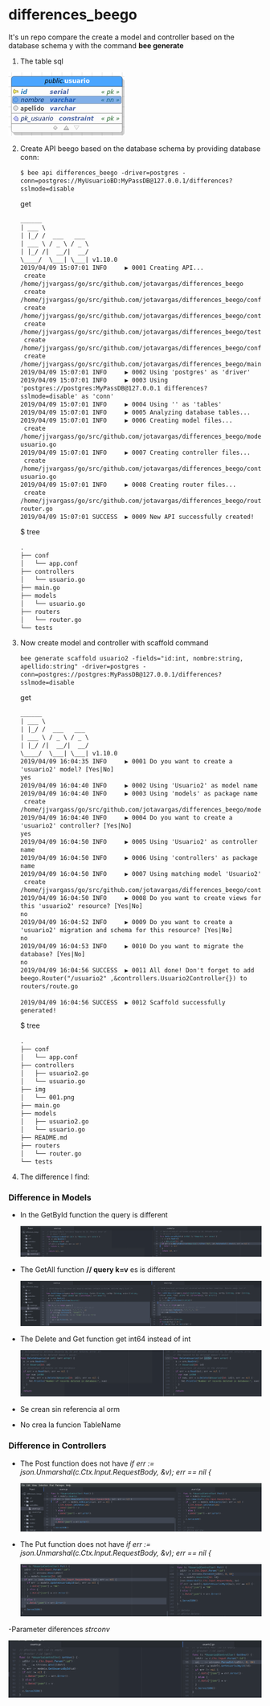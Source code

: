 # differences_beego
It's un repo compare the create a model and controller based on the database schema y with the command **bee generate**

1. The table sql

  ![Table user bd](/img/001.png)

2. Create API beego  based on the database schema by providing database conn:

       $ bee api differences_beego -driver=postgres -conn=postgres://MyUsuarioBD:MyPassDB@127.0.0.1/differences?sslmode=disable

      get

       ______
       | ___ \
       | |_/ /  ___   ___
       | ___ \ / _ \ / _ \
       | |_/ /|  __/|  __/
       \____/  \___| \___| v1.10.0
       2019/04/09 15:07:01 INFO     ▶ 0001 Creating API...
       	create	 /home/jjvargass/go/src/github.com/jotavargas/differences_beego
       	create	 /home/jjvargass/go/src/github.com/jotavargas/differences_beego/conf
       	create	 /home/jjvargass/go/src/github.com/jotavargas/differences_beego/controllers
       	create	 /home/jjvargass/go/src/github.com/jotavargas/differences_beego/tests
       	create	 /home/jjvargass/go/src/github.com/jotavargas/differences_beego/conf/app.conf
       	create	 /home/jjvargass/go/src/github.com/jotavargas/differences_beego/main.go
       2019/04/09 15:07:01 INFO     ▶ 0002 Using 'postgres' as 'driver'
       2019/04/09 15:07:01 INFO     ▶ 0003 Using 'postgres://postgres:MyPassDB@127.0.0.1 differences?sslmode=disable' as 'conn'
       2019/04/09 15:07:01 INFO     ▶ 0004 Using '' as 'tables'
       2019/04/09 15:07:01 INFO     ▶ 0005 Analyzing database tables...
       2019/04/09 15:07:01 INFO     ▶ 0006 Creating model files...
       	create	 /home/jjvargass/go/src/github.com/jotavargas/differences_beego/models usuario.go
       2019/04/09 15:07:01 INFO     ▶ 0007 Creating controller files...
       	create	 /home/jjvargass/go/src/github.com/jotavargas/differences_beego/controllers usuario.go
       2019/04/09 15:07:01 INFO     ▶ 0008 Creating router files...
       	create	 /home/jjvargass/go/src/github.com/jotavargas/differences_beego/routers router.go
       2019/04/09 15:07:01 SUCCESS  ▶ 0009 New API successfully created!

      $ tree

       .
       ├── conf
       │   └── app.conf
       ├── controllers
       │   └── usuario.go
       ├── main.go
       ├── models
       │   └── usuario.go
       ├── routers
       │   └── router.go
       └── tests

3. Now create model and controller with scaffold command

       bee generate scaffold usuario2 -fields="id:int, nombre:string, apellido:string" -driver=postgres -conn=postgres://postgres:MyPassDB@127.0.0.1/differences?sslmode=disable

      get

       ______
       | ___ \
       | |_/ /  ___   ___
       | ___ \ / _ \ / _ \
       | |_/ /|  __/|  __/
       \____/  \___| \___| v1.10.0
       2019/04/09 16:04:35 INFO     ▶ 0001 Do you want to create a 'usuario2' model? [Yes|No]
       yes
       2019/04/09 16:04:40 INFO     ▶ 0002 Using 'Usuario2' as model name
       2019/04/09 16:04:40 INFO     ▶ 0003 Using 'models' as package name
       	create	 /home/jjvargass/go/src/github.com/jotavargas/differences_beego/models/usuario2.go
       2019/04/09 16:04:40 INFO     ▶ 0004 Do you want to create a 'usuario2' controller? [Yes|No]
       yes
       2019/04/09 16:04:50 INFO     ▶ 0005 Using 'Usuario2' as controller name
       2019/04/09 16:04:50 INFO     ▶ 0006 Using 'controllers' as package name
       2019/04/09 16:04:50 INFO     ▶ 0007 Using matching model 'Usuario2'
       	create	 /home/jjvargass/go/src/github.com/jotavargas/differences_beego/controllers/usuario2.go
       2019/04/09 16:04:50 INFO     ▶ 0008 Do you want to create views for this 'usuario2' resource? [Yes|No]
       no
       2019/04/09 16:04:52 INFO     ▶ 0009 Do you want to create a 'usuario2' migration and schema for this resource? [Yes|No]
       no
       2019/04/09 16:04:53 INFO     ▶ 0010 Do you want to migrate the database? [Yes|No]
       no
       2019/04/09 16:04:56 SUCCESS  ▶ 0011 All done! Don't forget to add  beego.Router("/usuario2" ,&controllers.Usuario2Controller{}) to routers/route.go

       2019/04/09 16:04:56 SUCCESS  ▶ 0012 Scaffold successfully generated!

      $ tree

       .
       ├── conf
       │   └── app.conf
       ├── controllers
       │   ├── usuario2.go
       │   └── usuario.go
       ├── img
       │   └── 001.png
       ├── main.go
       ├── models
       │   ├── usuario2.go
       │   └── usuario.go
       ├── README.md
       ├── routers
       │   └── router.go
       └── tests

4. The difference I find:

### Difference in Models

- In the GetById function the query is different

  ![Table user bd](/img/m1.png)

- The GetAll function **// query k=v** es is different

  ![Table user bd](/img/m2.png)

- The Delete and Get function get int64 instead of int

  ![Table user bd](/img/m3.png)

- Se crean sin referencia al orm
- No crea la funcion TableName


### Difference in Controllers

- The Post function does not have *if err := json.Unmarshal(c.Ctx.Input.RequestBody, &v); err == nil {*

  ![Table user bd](/img/c1.png)

- The Put function does not have  *if err := json.Unmarshal(c.Ctx.Input.RequestBody, &v); err == nil {*

  ![Table user bd](/img/c2.png)

-Parameter diferences *strconv*

  ![Table user bd](/img/c3.png)
